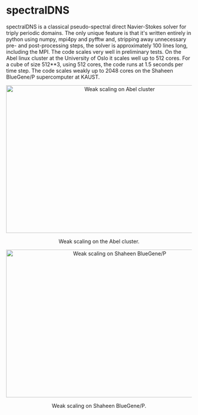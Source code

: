 spectralDNS
=======
spectralDNS is a classical pseudo-spectral direct Navier-Stokes solver for triply periodic domains. The only unique feature is that it's written entirely in python using numpy, mpi4py and pyfftw and, stripping away unnecessary pre- and post-processing steps, the solver is approximately 100 lines long, including the MPI. The code scales very well in preliminary tests. On the Abel linux cluster at the University of Oslo it scales well up to 512 cores. For a cube of size 512**3, using 512 cores, the code runs at 1.5 seconds per time step. The code scales weakly up to 2048 cores on the Shaheen BlueGene/P supercomputer at KAUST.
<p align="center">
    <img src="https://www.dropbox.com/s/mf30ftsbu56f1d6/weak_scaling_avg.png?dl=1" width="600" height="400" alt="Weak scaling on Abel cluster"/>
</p>

<p align="center">
    Weak scaling on the Abel cluster.
</p>

<p align="center">
    <img src="https://www.dropbox.com/s/9bjdgeivwth9hwb/weak_scaling_shaheen.png?dl=1" width="600" height="400" alt="Weak scaling on Shaheen BlueGene/P"/>
</p>
<p align="center">
    Weak scaling on Shaheen BlueGene/P.
</p>

